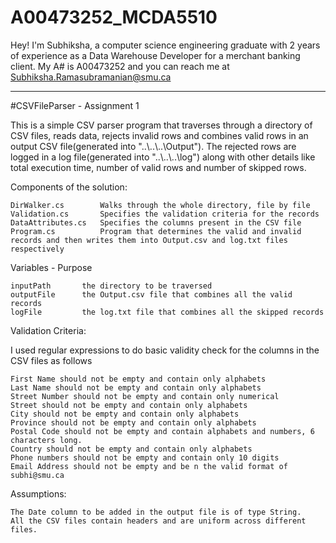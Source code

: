 # A00473252_MCDA5510

Hey! I'm Subhiksha, a computer science engineering graduate with 2 years of experience as a Data Warehouse Developer for a merchant banking client. My A# is A00473252 and you can reach me at Subhiksha.Ramasubramanian@smu.ca

-------------------------------------------------------------------------------------------------------------------------------------
#CSVFileParser - Assignment 1


This is a simple CSV parser program that traverses through a directory of CSV files, reads data, rejects invalid rows and combines valid rows in an output CSV file(generated into "..\\..\\..\\Output"). The rejected rows are logged in a log file(generated into "..\\..\\..\log") along with other details like total execution time, number of valid rows and number of skipped rows.

Components of the solution:


	DirWalker.cs 		Walks through the whole directory, file by file
	Validation.cs		Specifies the validation criteria for the records
	DataAttributes.cs	Specifies the columns present in the CSV file
	Program.cs			Program that determines the valid and invalid records and then writes them into Output.csv and log.txt files respectively


Variables	-	Purpose


	inputPath		the directory to be traversed
	outputFile		the Output.csv file that combines all the valid records
	logFile			the log.txt file that combines all the skipped records


Validation Criteria:


I used regular expressions to do basic validity check for the columns in the CSV files as follows

	First Name should not be empty and contain only alphabets
	Last Name should not be empty and contain only alphabets
	Street Number should not be empty and contain only numerical
	Street should not be empty and contain only alphabets
	City should not be empty and contain only alphabets
	Province should not be empty and contain only alphabets
	Postal Code should not be empty and contain alphabets and numbers, 6 characters long.
	Country should not be empty and contain only alphabets
	Phone numbers should not be empty and contain only 10 digits
	Email Address should not be empty and be n the valid format of subhi@smu.ca
	
	
Assumptions:


	The Date column to be added in the output file is of type String.
	All the CSV files contain headers and are uniform across different files.